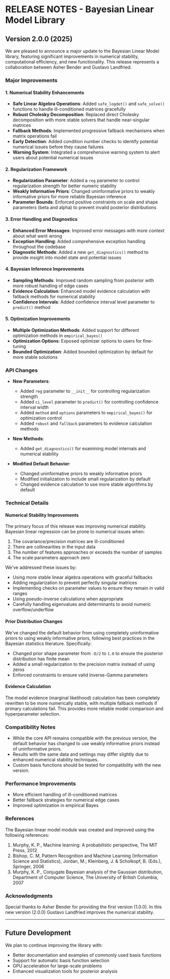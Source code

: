 # RELEASE NOTES - Bayesian Linear Model Library

## Version 2.0.0 (2025)

We are pleased to announce a major update to the Bayesian Linear Model library, featuring significant improvements in numerical stability, computational efficiency, and new functionality. This release represents a collaboration between Asher Bender and Gustavo Landfried.

### Major Improvements

#### 1. Numerical Stability Enhancements

* **Safe Linear Algebra Operations**: Added `safe_logdet()` and `safe_solve()` functions to handle ill-conditioned matrices gracefully
* **Robust Cholesky Decomposition**: Replaced direct Cholesky decomposition with more stable solvers that handle near-singular matrices
* **Fallback Methods**: Implemented progressive fallback mechanisms when matrix operations fail
* **Early Detection**: Added condition number checks to identify potential numerical issues before they cause failures
* **Warning System**: Integrated a comprehensive warning system to alert users about potential numerical issues

#### 2. Regularization Framework

* **Regularization Parameter**: Added a `reg` parameter to control regularization strength for better numeric stability
* **Weakly Informative Priors**: Changed uninformative priors to weakly informative priors for more reliable Bayesian inference
* **Parameter Bounds**: Enforced positive constraints on scale and shape parameters (beta and alpha) to prevent invalid posterior distributions

#### 3. Error Handling and Diagnostics

* **Enhanced Error Messages**: Improved error messages with more context about what went wrong
* **Exception Handling**: Added comprehensive exception handling throughout the codebase
* **Diagnostic Methods**: Added a new `get_diagnostics()` method to provide insight into model state and potential issues

#### 4. Bayesian Inference Improvements

* **Sampling Methods**: Improved random sampling from posterior with more robust handling of edge cases
* **Evidence Calculation**: Enhanced model evidence calculation with fallback methods for numerical stability
* **Confidence Intervals**: Added confidence interval level parameter to `predict()` method

#### 5. Optimization Improvements

* **Multiple Optimization Methods**: Added support for different optimization methods in `empirical_bayes()`
* **Optimization Options**: Exposed optimizer options to users for fine-tuning
* **Bounded Optimization**: Added bounded optimization by default for more stable solutions

### API Changes

* **New Parameters**:
  * Added `reg` parameter to `__init__` for controlling regularization strength
  * Added `ci_level` parameter to `predict()` for controlling confidence interval width
  * Added `method` and `options` parameters to `empirical_bayes()` for optimization control
  * Added `robust` and `fallback` parameters to evidence calculation methods

* **New Methods**:
  * Added `get_diagnostics()` for examining model internals and numerical stability

* **Modified Default Behavior**:
  * Changed uninformative priors to weakly informative priors
  * Modified initialization to include small regularization by default
  * Changed evidence calculation to use more stable algorithms by default

### Technical Details

#### Numerical Stability Improvements

The primary focus of this release was improving numerical stability. Bayesian linear regression can be prone to numerical issues when:

1. The covariance/precision matrices are ill-conditioned
2. There are collinearities in the input data
3. The number of features approaches or exceeds the number of samples
4. The scale parameters approach zero

We've addressed these issues by:

* Using more stable linear algebra operations with graceful fallbacks
* Adding regularization to prevent perfectly singular matrices
* Implementing checks on parameter values to ensure they remain in valid ranges
* Using pseudo-inverse calculations when appropriate
* Carefully handling eigenvalues and determinants to avoid numeric overflow/underflow

#### Prior Distribution Changes

We've changed the default behavior from using completely uninformative priors to using weakly informative priors, following best practices in the Bayesian statistics literature. Specifically:

* Changed prior shape parameter from `-D/2` to `1.0` to ensure the posterior distribution has finite mean
* Added a small regularization to the precision matrix instead of using zeros
* Enforced constraints to ensure valid Inverse-Gamma parameters

#### Evidence Calculation

The model evidence (marginal likelihood) calculation has been completely rewritten to be more numerically stable, with multiple fallback methods if primary calculations fail. This provides more reliable model comparison and hyperparameter selection.

### Compatibility Notes

* While the core API remains compatible with the previous version, the default behavior has changed to use weakly informative priors instead of uninformative priors.
* Results with the same data and settings may differ slightly due to enhanced numerical stability techniques.
* Custom basis functions should be tested for compatibility with the new version.

### Performance Improvements

* More efficient handling of ill-conditioned matrices
* Better fallback strategies for numerical edge cases
* Improved optimization in empirical Bayes

### References

The Bayesian linear model module was created and improved using the following references:

1. Murphy, K. P., Machine learning: A probabilistic perspective, The MIT Press, 2012
2. Bishop, C. M, Pattern Recognition and Machine Learning (Information Science and Statistics), Jordan, M.; Kleinberg, J. & Scholkopf, B. (Eds.), Springer, 2006
3. Murphy, K. P., Conjugate Bayesian analysis of the Gaussian distribution, Department of Computer Science, The University of British Columbia, 2007

### Acknowledgments


Special thanks to Asher Bender for providing the first version (1.0.0). In this new version (2.0.0) Gustavo Landfried improves the numerical stability.

---

## Future Development

We plan to continue improving the library with:

* Better documentation and examples of commonly used basis functions
* Support for automatic basis function selection
* GPU acceleration for large-scale problems
* Enhanced visualization tools for posterior analysis
